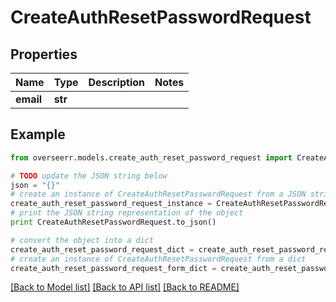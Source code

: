 # CreateAuthResetPasswordRequest


## Properties
Name | Type | Description | Notes
------------ | ------------- | ------------- | -------------
**email** | **str** |  | 

## Example

```python
from overseerr.models.create_auth_reset_password_request import CreateAuthResetPasswordRequest

# TODO update the JSON string below
json = "{}"
# create an instance of CreateAuthResetPasswordRequest from a JSON string
create_auth_reset_password_request_instance = CreateAuthResetPasswordRequest.from_json(json)
# print the JSON string representation of the object
print CreateAuthResetPasswordRequest.to_json()

# convert the object into a dict
create_auth_reset_password_request_dict = create_auth_reset_password_request_instance.to_dict()
# create an instance of CreateAuthResetPasswordRequest from a dict
create_auth_reset_password_request_form_dict = create_auth_reset_password_request.from_dict(create_auth_reset_password_request_dict)
```
[[Back to Model list]](../README.md#documentation-for-models) [[Back to API list]](../README.md#documentation-for-api-endpoints) [[Back to README]](../README.md)


